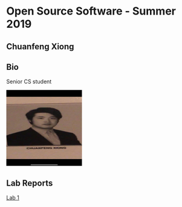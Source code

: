 # Open Source Software - Summer 2019
## Chuanfeng Xiong

## Bio
Senior CS student

<img src="https://github.com/MaxXiong666/oss-repo-template/blob/master/CSCI%204470%20Lab1.jpg" width="200" height="200" alt="微信小程序"/><br/>


## Lab Reports
[Lab 1](labs/lab-01/report.md)
